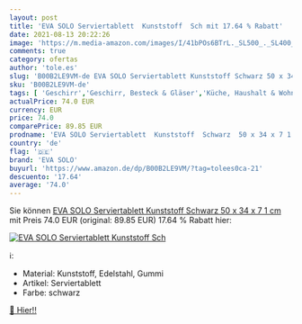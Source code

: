 ```yaml
---
layout: post
title: 'EVA SOLO Serviertablett  Kunststoff  Sch mit 17.64 % Rabatt'
date: 2021-08-13 20:22:26
image: 'https://m.media-amazon.com/images/I/41bPOs6BTrL._SL500_._SL400_.jpg'
comments: true
category: ofertas
author: 'tole.es'
slug: 'B00B2LE9VM-de EVA SOLO Serviertablett Kunststoff Schwarz 50 x 34 x 7 1 cm'
sku: 'B00B2LE9VM-de'
tags: [ 'Geschirr','Geschirr, Besteck & Gläser','Küche, Haushalt & Wohnen','Küche, Kochen & Backen','Platten & Tabletts','Serviergeschirr','Servierplatten','eva solo', ]
actualPrice: 74.0 EUR
currency: EUR
price: 74.0
comparePrice: 89.85 EUR
prodname: 'EVA SOLO Serviertablett  Kunststoff  Schwarz  50 x 34 x 7 1 cm'
country: 'de'
flag: '🇩🇪'
brand: 'EVA SOLO'
buyurl: 'https://www.amazon.de/dp/B00B2LE9VM/?tag=tolees0ca-21'
descuento: '17.64'
average: '74.0'
---
```


Sie können [EVA SOLO Serviertablett  Kunststoff  Schwarz  50 x 34 x 7 1 cm](https://www.amazon.de/dp/B00B2LE9VM/?tag=tolees0ca-21) mit Preis 74.0 EUR (original: 89.85 EUR) 17.64 % Rabatt hier:

[![EVA SOLO Serviertablett  Kunststoff  Sch](https://m.media-amazon.com/images/I/41bPOs6BTrL._SL500_._SL400_.jpg)](https://www.amazon.de/dp/B00B2LE9VM/?tag=tolees0ca-21)

ℹ️:

- Material: Kunststoff, Edelstahl, Gummi
- Artikel: Serviertablett
- Farbe: schwarz

[🛒 Hier!!](https://www.amazon.de/dp/B00B2LE9VM/?tag=tolees0ca-21)
